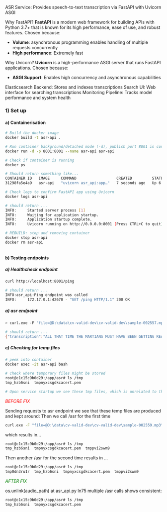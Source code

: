 ASR Service: Provides speech-to-text transcription via FastAPI with Uvicorn ASGI 

Why FastAPI? 
**FastAPI** is a modern web framework for building APIs with Python 3.7+ that is known for its high performance, ease of use, and robust features. Chosen because:
- **Volume**: asynchronous programming enables handling of multiple requests concurrently
- **High performance**: Extremely fast

Why Uvicorn?
**Uvicorn** is a high-performance ASGI server that runs FastAPI applications. Chosen because:
- **ASGI Support**: Enables high concurrency and asynchronous capabilities


Elasticsearch Backend: Stores and indexes transcriptions
Search UI: Web interface for searching transcriptions
Monitoring Pipeline: Tracks model performance and system health

### 1) Set up

#### a) Containerisation
```bash
# Build the docker image
docker build -t asr-api .

# Run container background/detached mode (-d), publish port 8001 in container to host port 8001 (-p), using image asr-api naming it as asr-api
docker run -d -p 8001:8001 --name asr-api asr-api

# Check if container is running
docker ps

# Should return something like...
CONTAINER ID   IMAGE     COMMAND                  CREATED         STATUS         PORTS                    NAMES
31298fa5e4a9   asr-api   "uvicorn asr_api:app…"   7 seconds ago   Up 6 seconds   0.0.0.0:8001->8001/tcp   asr-api  

# Check logs to confirm FastAPI app using Uvicorn 
docker logs asr-api

# should return ...
INFO:     Started server process [1]
INFO:     Waiting for application startup.
INFO:     Application startup complete.
INFO:     Uvicorn running on http://0.0.0.0:8001 (Press CTRL+C to quit)

# REBUILD: stop and removing container
docker stop asr-api
docker rm asr-api



```

#### b) Testing endpoints

##### a) Healthcheck endpoint
```bash
curl http://localhost:8001/ping

# should return ...
INFO:asr_api:Ping endpoint was called
INFO:     172.17.0.1:42670 - "GET /ping HTTP/1.1" 200 OK
```

##### a) asr endpoint
```bash
> curl.exe -F "file=@D:\data\cv-valid-dev\cv-valid-dev\sample-002557.mp3" http://localhost:8001/asr

# should return ...
{"transcription":"ALL THAT TIME THE MARTIANS MUST HAVE BEEN GETTING READY","duration":"60.8","resample_time":"5.3"}
```

##### c) Checking for temp files
```bash
# peek into container
docker exec -it asr-api bash

# check where temporary files might be stored 
root@c1c15c9b0d29:/app/asr# ls /tmp
tmp_hzb6sni  tmpnyxcsgdkcacert.pem

# Upon service startup we see these tmp files, which is unrelated to the ASR processing (.pem is a temp SSL certificate)
```


<font color="red">*BEFORE FIX*</font>

Sending requests to asr endpoint we see that these temp files are produced and kept around: 
Then we call /asr for the first time 
```bash
curl.exe -F "file=@D:\data\cv-valid-dev\cv-valid-dev\sample-002559.mp3" http://localhost:8001/asr
```
which results in...
```bash
root@c1c15c9b0d29:/app/asr# ls /tmp
tmp_hzb6sni  tmpnyxcsgdkcacert.pem  tmppvi2swm9
```
Then another /asr for the second time results in ...
```bash
root@c1c15c9b0d29:/app/asr# ls /tmp
tmp0dn3ru1r  tmp_hzb6sni  tmpnyxcsgdkcacert.pem  tmppvi2swm9
```
<font color="green">*AFTER FIX*</font>

os.unlink(audio_path) at asr_api.py ln75
multiple /asr calls shows consistent:
```bash
root@c1c15c9b0d29:/app/asr# ls /tmp
tmp_hzb6sni  tmpnyxcsgdkcacert.pem
```